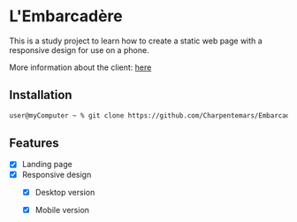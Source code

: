# L'Embarcadère

This is a study project to learn how to create a static web page with a responsive design for use on a phone.

More information about the client: [here](https://www.agglo-boulonnais.fr/lactu-des-projets-en-cours/lembarcadere)

## Installation

```bash
user@myComputer ~ % git clone https://github.com/Charpentemars/Embarcadere.git
```

## Features

- [x] Landing page
- [x] Responsive design
  - [x] Desktop version
  - [x] Mobile version

